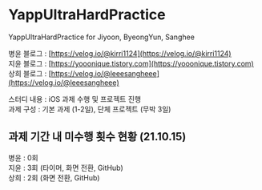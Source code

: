 # YappUltraHardPractice
YappUltraHardPractice for Jiyoon, ByeongYun, Sanghee

병윤 블로그 : [https://velog.io/@kirri1124](https://velog.io/@kirri1124)  
지윤 블로그 : [https://yooonique.tistory.com](https://yooonique.tistory.com)  
상희 블로그 : [https://velog.io/@leeesangheee](https://velog.io/@leeesangheee)  
  
스터디 내용 : iOS 과제 수행 및 프로젝트 진행  
과제 구성 : 기본 과제 (1-2일), 단체 프로젝트 (무박 3일)  
  
## 과제 기간 내 미수행 횟수 현황 (21.10.15)  
병윤 : 0회  
지윤 : 3회 (타이머, 화면 전환, GitHub)  
상희 : 2회 (화면 전환, GitHub)  
